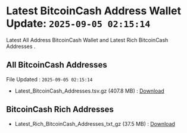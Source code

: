 # Latest BitcoinCash Address Wallet Update: `2025-09-05 02:15:14`

Latest All Address BitcoinCash Wallet and Latest Rich BitcoinCash Addresses .

## All BitcoinCash Addresses

File Updated : `2025-09-05 02:15:14`

- Latest_BitcoinCash_Addresses.tsv.gz (407.8 MB) : [Download](https://github.com/Pymmdrza/Rich-Address-Wallet/releases/tag/BitcoinCash)

## BitcoinCash Rich Addresses

- Latest_Rich_BitcoinCash_Addresses_txt_gz (37.5 MB) : [Download](https://github.com/Pymmdrza/Rich-Address-Wallet/releases/tag/BitcoinCash)
